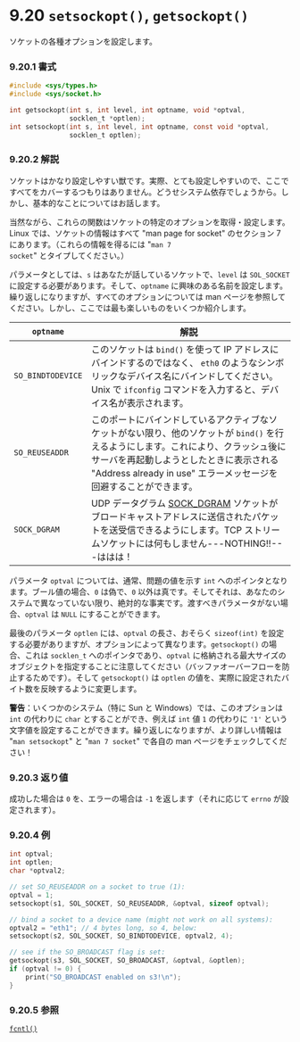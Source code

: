 # 9.20 `setsockopt()`, `getsockopt()`

ソケットの各種オプションを設定します。

### 9.20.1 書式

```c
#include <sys/types.h>
#include <sys/socket.h>

int getsockopt(int s, int level, int optname, void *optval,
               socklen_t *optlen);
int setsockopt(int s, int level, int optname, const void *optval,
               socklen_t optlen);
```

### 9.20.2 解説

ソケットはかなり設定しやすい獣です。実際、とても設定しやすいので、ここですべてをカバーするつもりはありません。どうせシステム依存でしょうから。しかし、基本的なことについてはお話します。

当然ながら、これらの関数はソケットの特定のオプションを取得・設定します。Linux では、ソケットの情報はすべて "man page for socket" のセクション 7 にあります。（これらの情報を得るには "`man 7 socket`" とタイプしてください。）

パラメータとしては、`s` はあなたが話しているソケットで、`level` は `SOL_SOCKET` に設定する必要があります。そして、`optname` に興味のある名前を設定します。繰り返しになりますが、すべてのオプションについては man ページを参照してください。しかし、ここでは最も楽しいものをいくつか紹介します。

| `optname`         | 解説                                         |
|-------------------|------------------------------------------------------|
| `SO_BINDTODEVICE` | このソケットは `bind()` を使って IP アドレスにバインドするのではなく、 `eth0` のようなシンボリックなデバイス名にバインドしてください。Unix で `ifconfig` コマンドを入力すると、デバイス名が表示されます。|
| `SO_REUSEADDR` | このポートにバインドしているアクティブなソケットがない限り、他のソケットが `bind()` を行えるようにします。これにより、クラッシュ後にサーバを再起動しようとしたときに表示される "Address already in use" エラーメッセージを回避することができます。|
| `SOCK_DGRAM` | UDP データグラム [SOCK_DGRAM](`SOCK_DGRAM`) ソケットがブロードキャストアドレスに送信されたパケットを送受信できるようにします。TCP ストリームソケットには何もしません---NOTHING!!---ははは！|

パラメータ `optval` については、通常、問題の値を示す `int` へのポインタとなります。ブール値の場合、`0` は偽で、`0` 以外は真です。そしてそれは、あなたのシステムで異なっていない限り、絶対的な事実です。渡すべきパラメータがない場合、`optval` は `NULL` にすることができます。

最後のパラメータ `optlen` には、`optval` の長さ、おそらく `sizeof(int)` を設定する必要がありますが、オプションによって異なります。`getsockopt()` の場合、これは `socklen_t` へのポインタであり、`optval` に格納される最大サイズのオブジェクトを指定することに注意してください（バッファオーバーフローを防止するためです）。そして `getsockopt()` は `optlen` の値を、実際に設定されたバイト数を反映するように変更します。

**警告**：いくつかのシステム（特に Sun と Windows）では、このオプションは `int` の代わりに `char` とすることができ、例えば `int` 値 `1` の代わりに `'1'` という文字値を設定することができます。繰り返しになりますが、より詳しい情報は "`man setsockopt`" と "`man 7 socket`" で各自の man ページをチェックしてください！

### 9.20.3 返り値

成功した場合は `0` を、エラーの場合は `-1` を返します（それに応じて `errno` が設定されます）。

### 9.20.4 例

```c
int optval;
int optlen;
char *optval2;

// set SO_REUSEADDR on a socket to true (1):
optval = 1;
setsockopt(s1, SOL_SOCKET, SO_REUSEADDR, &optval, sizeof optval);

// bind a socket to a device name (might not work on all systems):
optval2 = "eth1"; // 4 bytes long, so 4, below:
setsockopt(s2, SOL_SOCKET, SO_BINDTODEVICE, optval2, 4);

// see if the SO_BROADCAST flag is set:
getsockopt(s3, SOL_SOCKET, SO_BROADCAST, &optval, &optlen);
if (optval != 0) {
    print("SO_BROADCAST enabled on s3!\n");
}
```

### 9.20.5 参照

[`fcntl()`](./fcntl.md)
